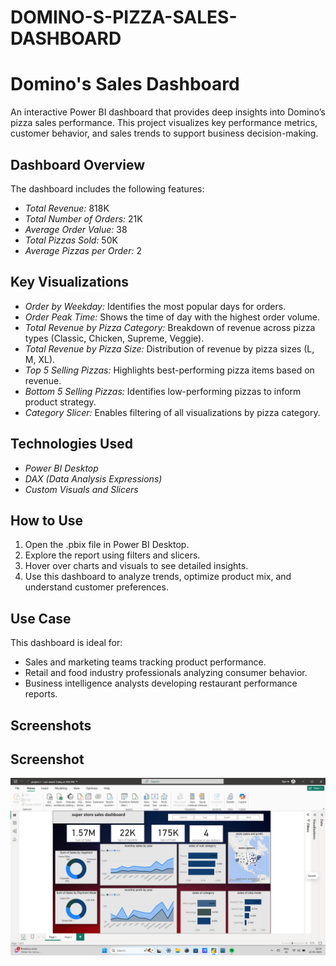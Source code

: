 # DOMINO-S-PIZZA-SALES-DASHBOARD
# Domino's Sales Dashboard

An interactive Power BI dashboard that provides deep insights into Domino’s pizza sales performance. This project visualizes key performance metrics, customer behavior, and sales trends to support business decision-making.

## Dashboard Overview

The dashboard includes the following features:

- *Total Revenue:* 818K  
- *Total Number of Orders:* 21K  
- *Average Order Value:* 38  
- *Total Pizzas Sold:* 50K  
- *Average Pizzas per Order:* 2  

## Key Visualizations

- *Order by Weekday:* Identifies the most popular days for orders.
- *Order Peak Time:* Shows the time of day with the highest order volume.
- *Total Revenue by Pizza Category:* Breakdown of revenue across pizza types (Classic, Chicken, Supreme, Veggie).
- *Total Revenue by Pizza Size:* Distribution of revenue by pizza sizes (L, M, XL).
- *Top 5 Selling Pizzas:* Highlights best-performing pizza items based on revenue.
- *Bottom 5 Selling Pizzas:* Identifies low-performing pizzas to inform product strategy.
- *Category Slicer:* Enables filtering of all visualizations by pizza category.

## Technologies Used

- *Power BI Desktop*
- *DAX (Data Analysis Expressions)*
- *Custom Visuals and Slicers*

## How to Use

1. Open the .pbix file in Power BI Desktop.
2. Explore the report using filters and slicers.
3. Hover over charts and visuals to see detailed insights.
4. Use this dashboard to analyze trends, optimize product mix, and understand customer preferences.

## Use Case

This dashboard is ideal for:
- Sales and marketing teams tracking product performance.
- Retail and food industry professionals analyzing consumer behavior.
- Business intelligence analysts developing restaurant performance reports.

## Screenshots

## Screenshot

![Dashboard Screenshot](https://github.com/siddharthjad/SUPER-STORE-DASHBOARD/blob/main/Screenshot%202025-05-10%20223428.png)



